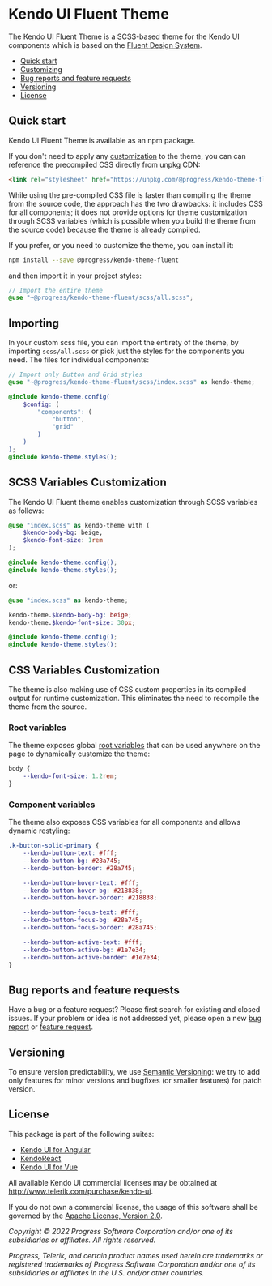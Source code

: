 # Kendo UI Fluent Theme

The Kendo UI Fluent Theme is a SCSS-based theme for the Kendo UI components which is based on the [Fluent Design System](https://www.microsoft.com/design/fluent/#/).

* [Quick start](#quick-start)
* [Customizing](#customizing)
* [Bug reports and feature requests](#bug-reports-and-feature-requests)
* [Versioning](#versioning)
* [License](#license)

## Quick start

Kendo UI Fluent Theme is available as an npm package.

If you don't need to apply any [customization](#customizing) to the theme, you can can reference the precompiled CSS directly from unpkg CDN:

```html
<link rel="stylesheet" href="https://unpkg.com/@progress/kendo-theme-fluent/dist/all.css" />
```

While using the pre-compiled CSS file is faster than compiling the theme from the source code, the approach has the two drawbacks: it includes CSS for all components; it does not provide options for theme customization through SCSS variables (which is possible when you build the theme from the source code) because the theme is already compiled.

If you prefer, or you need to customize the theme, you can install it:

```sh
npm install --save @progress/kendo-theme-fluent
```

and then import it in your project styles:

```scss
// Import the entire theme
@use "~@progress/kendo-theme-fluent/scss/all.scss";
```

## Importing

In your custom scss file, you can import the entirety of the theme, by importing `scss/all.scss` or pick just the styles for the components you need. The files for individual components:

```scss
// Import only Button and Grid styles
@use "~@progress/kendo-theme-fluent/scss/index.scss" as kendo-theme;

@include kendo-theme.config(
    $config: (
        "components": (
            "button",
            "grid"
        )
    )
);
@include kendo-theme.styles();
```

## SCSS Variables Customization

The Kendo UI Fluent theme enables customization through SCSS variables as follows:

```scss
@use "index.scss" as kendo-theme with (
    $kendo-body-bg: beige,
    $kendo-font-size: 1rem
);

@include kendo-theme.config();
@include kendo-theme.styles();
```

or:

```scss
@use "index.scss" as kendo-theme;

kendo-theme.$kendo-body-bg: beige;
kendo-theme.$kendo-font-size: 30px;

@include kendo-theme.config();
@include kendo-theme.styles();
```

## CSS Variables Customization

The theme is also making use of CSS custom properties in its compiled output for runtime customization. This eliminates the need to recompile the theme from the source.

### Root variables

The theme exposes global [root variables](https://github.com/telerik/kendo-themes/blob/develop/packages/fluent/scss/core/_variables.scss#L106-L133) that can be used anywhere on the page to dynamically customize the theme:

```css
body {
    --kendo-font-size: 1.2rem;
}
```

### Component variables

The theme also exposes CSS variables for all components and allows dynamic restyling:

```css
.k-button-solid-primary {
    --kendo-button-text: #fff;
    --kendo-button-bg: #28a745;
    --kendo-button-border: #28a745;

    --kendo-button-hover-text: #fff;
    --kendo-button-hover-bg: #218838;
    --kendo-button-hover-border: #218838;

    --kendo-button-focus-text: #fff;
    --kendo-button-focus-bg: #28a745;
    --kendo-button-focus-border: #28a745;

    --kendo-button-active-text: #fff;
    --kendo-button-active-bg: #1e7e34;
    --kendo-button-active-border: #1e7e34;
}
```

## Bug reports and feature requests

Have a bug or a feature request? Please first search for existing and closed issues. If your problem or idea is not addressed yet, please open a new [bug report](https://github.com/telerik/kendo-themes/issues/new?labels=bug,T:Fluent&template=bug_report.md) or [feature request](https://github.com/telerik/kendo-themes/issues/new?labels=Enhancement,T:Fluent&template=feature_request.md).

## Versioning

To ensure version predictability, we use [Semantic Versioning](https://semver.org/): we try to add only features for minor versions and bugfixes (or smaller features) for patch version.

## License

This package is part of the following suites:

* [Kendo UI for Angular](https://www.telerik.com/kendo-angular-ui/)
* [KendoReact](https://www.telerik.com/kendo-react-ui/)
* [Kendo UI for Vue](https://www.telerik.com/kendo-vue-ui)

All available Kendo UI commercial licenses may be obtained at http://www.telerik.com/purchase/kendo-ui.

If you do not own a commercial license, the usage of this software shall be governed by the [Apache License, Version 2.0](http://www.apache.org/licenses/LICENSE-2.0).

*Copyright © 2022 Progress Software Corporation and/or one of its subsidiaries or affiliates. All rights reserved.*

*Progress, Telerik, and certain product names used herein are trademarks or registered trademarks of Progress Software Corporation and/or one of its subsidiaries or affiliates in the U.S. and/or other countries.*
